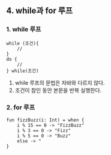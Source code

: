 ## 4. while과 for 루프
### 1. while 루프

```
while (조건){
    //
}
do {
    //
} while(조건)
```

1. while 루프의 문법은 자바와 다르지 않다.
2. 조건이 참인 동안 본문을 반복 실행한다.

### 2. for 루프

```
fun fizzBuzz(i: Int) = when {
    i % 15 == 0 -> "FizzBuzz"
    i % 3 == 0 -> "Fizz"
    i % 5 == 0 -> "Buzz"
    else -> "
}
